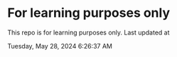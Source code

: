 # For learning purposes only
This repo is for learning purposes only.
Last updated at

Tuesday, May 28, 2024 6:26:37 AM

